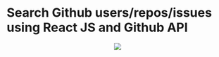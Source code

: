 # Search Github users/repos/issues using React JS and Github API


<p style="text-align: center;"><img src="https://i.imgur.com/5ObewY8.png"></p>
